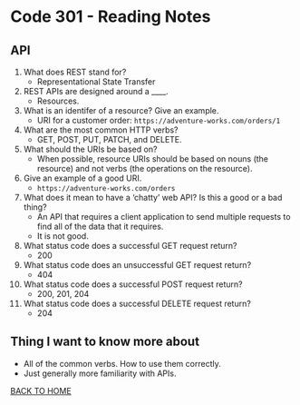 # Code 301 - Reading Notes

## API
<!-- https://docs.microsoft.com/en-us/azure/architecture/best-practices/api-design -->
1. What does REST stand for?
    - Representational State Transfer
2. REST APIs are designed around a ____.
    - Resources.
3. What is an identifer of a resource? Give an example.
    - URI for a customer order: `https://adventure-works.com/orders/1`
4. What are the most common HTTP verbs?
    - GET, POST, PUT, PATCH, and DELETE.
5. What should the URIs be based on?
    - When possible, resource URIs should be based on nouns (the resource) and not verbs (the operations on the resource).
6. Give an example of a good URI.
    - `https://adventure-works.com/orders`
7. What does it mean to have a ‘chatty’ web API? Is this a good or a bad thing?
    - An API that requires a client application to send multiple requests to find all of the data that it requires.
    - It is not good.
8. What status code does a successful GET request return?
    - 200
9. What status code does an unsuccessful GET request return?
    - 404
10. What status code does a successful POST request return?
    - 200, 201, 204
11. What status code does a successful DELETE request return?
    - 204

## Thing I want to know more about

- All of the common verbs. How to use them correctly.
- Just generally more familiarity with APIs.

[BACK TO HOME](../README.md)